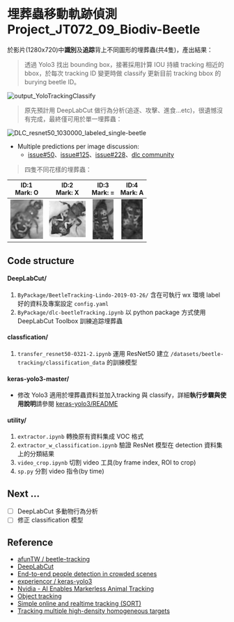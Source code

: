 # 埋葬蟲移動軌跡偵測  Project_JT072_09_Biodiv-Beetle
於影片(1280x720)中**識別**及**追踪**背上不同圖形的埋葬蟲(共4隻)，產出結果：
> 透過 Yolo3 找出 bounding box，接著採用計算 IOU 持續 tracking 相近的 bbox，於每次 tracking ID 變更時做 classify 更新目前 tracking bbox 的 burying beetle ID。

![output_YoloTrackingClassify](images/output_YoloTrackingClassify.gif)

> 原先預計用 DeepLabCut 做行為分析(追逐、攻擊、進食...etc)，很遺憾沒有完成，最終僅可用於單一埋葬蟲：

![DLC_resnet50_1030000_labeled_single-beetle](images/DLC_resnet50_1030000_labeled_single-beetle.gif)

 - Multiple predictions per image discussion:
   - [issue#50](https://github.com/AlexEMG/DeepLabCut/issues/50)、[issue#125](https://github.com/AlexEMG/DeepLabCut/issues/125)、[issue#228](https://github.com/AlexEMG/DeepLabCut/issues/228)、[dlc community](https://forum.image.sc/t/generalizing-trained-network-one-animal-to-extract-predictions-for-multiple-animals/23838)

> 四隻不同花樣的埋葬蟲：

|     ID:1<br>Mark: O      |     ID:2<br>Mark: X      |     ID:3<br>Mark: =      |     ID:4<br>Mark: A      |
| :----------------------: | :----------------------: | :----------------------: | :----------------------: |
| ![](images/beetle_1.jpg) | ![](images/beetle_2.jpg) | ![](images/beetle_3.jpg) | ![](images/beetle_4.jpg) |

## Code structure

#### DeepLabCut/
1. `ByPackage/BeetleTracking-Lindo-2019-03-26/` 含在可執行 wx 環境 label 好的資料及專案設定 `config.yaml`
2. `ByPackage/dlc-beetleTracking.ipynb` 以 python package 方式使用 DeepLabCut Toolbox 訓練追踪埋葬蟲

#### classfication/
1. `transfer_resnet50-0321-2.ipynb` 運用 ResNet50 建立 `/datasets/beetle-tracking/classification_data` 的訓練模型

#### keras-yolo3-master/
 - 修改 Yolo3 適用於埋葬蟲資料並加入tracking 與 classify，詳細**執行步驟與使用說明**請參閱 [keras-yolo3/README](/keras-yolo3-master/README.md)

#### utility/
 1. `extractor.ipynb` 轉換原有資料集成 VOC 格式
 2. `extractor_w_classification.ipynb` 驗證 ResNet 模型在 detection 資料集上的分類結果
 3. `video_crop.ipynb` 切割 video 工具(by frame index, ROI to crop)
 4. `sp.py` 分割 video 指令(by time)

## Next ...
- [ ] DeepLabCut 多動物行為分析
- [ ] 修正 classification 模型

## Reference

- [afunTW / beetle-tracking](https://github.com/afunTW/beetle-tracking
)
- [DeepLabCut](https://github.com/AlexEMG/DeepLabCut)
- [End-to-end people detection in crowded scenes](https://arxiv.org/abs/1506.04878)
- [experiencor / keras-yolo3](https://github.com/experiencor/keras-yolo3)
- [Nvidia - AI Enables Markerless Animal Tracking](https://news.developer.nvidia.com/ai-enables-markerless-animal-tracking/)
- [Object tracking](https://www.pyimagesearch.com/2018/07/23/simple-object-tracking-with-opencv)
- [Simple online and realtime tracking (SORT)](https://github.com/abewley/sort)
- [Tracking multiple high-density homogeneous targets](http://www.eecs.qmul.ac.uk/~andrea/thdt.html)

 

